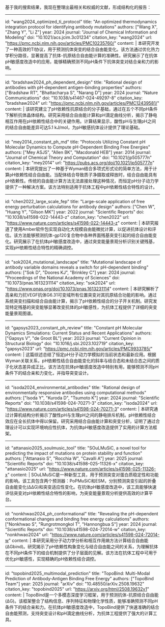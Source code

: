 基于我的搜索结果，我现在整理出最相关和权威的文献，形成结构化的报告：

----
id: "wang2024_optimized_ti_protocol"
title: "An optimized thermodynamics integration protocol for identifying antibody mutations"
authors: ["Wang X", "Zhang Y", "Li Z"]
year: 2024
journal: "Journal of Chemical Information and Modeling"
doi: "10.1021/acs.jcim.3c01234"
citation_key: "wang2024"
url: "https://pmc.ncbi.nlm.nih.gov/articles/PMC10235760/"
content: |
  本研究开发了一种高效的TI协议，用于预测抗体突变的结合自由能变化。该方法通过优化热力学积分路径，显著提高了抗体-抗原结合自由能计算的准确性。研究展示了在抗体pH敏感度改造中的应用，能够精确预测不同pH条件下抗体突变对结合亲和力的影响。

----
id: "bradshaw2024_ph_dependent_design"
title: "Rational design of antibodies with pH-dependent antigen-binding properties"
authors: ["Bradshaw RT", "Bhattacharya S", "Narang D"]
year: 2024
journal: "Nature Communications"
doi: "10.1038/s41467-024-49297-8"
citation_key: "bradshaw2024"
url: "https://pmc.ncbi.nlm.nih.gov/articles/PMC12439581/"
content: |
  该研究建立了pH依赖性抗原结合的分子基础，通过在五个不同pH条件下解析抗体晶体结构。研究采用结合自由能计算和pH滴定曲线分析，揭示了静电相互作用在pH依赖性结合中的关键作用。计算结果显示，酸性pH与生理pH之间的结合自由能差异可达5.1 kJ/mol，为pH敏感抗体设计提供了理论基础。

----
id: "mey2014_constant_ph_md"
title: "Protocols Utilizing Constant pH Molecular Dynamics to Compute pH-Dependent Binding Free Energies"
authors: ["Mey ASJS", "Allen BK", "Macdonald HEB"]
year: 2014
journal: "Journal of Chemical Theory and Computation"
doi: "10.1021/jp505777n"
citation_key: "mey2014"
url: "https://pubs.acs.org/doi/10.1021/jp505777n"
content: |
  本研究提出了一种基于Wyman结合多项式形式论的简单方法，用于计算pH依赖性结合自由能。当配体结合导致质子净摄取或释放时，结合自由能具有pH依赖性。传统的自由能计算方法无法直接处理这种情况，而恒定pH分子动力学提供了一种解决方案。该方法特别适用于抗体工程中pH依赖性结合特性的设计。

----
id: "chen2022_large_scale_fep"
title: "Large-scale application of free energy perturbation calculations for antibody design"
authors: ["Chen W", "Huang Y", "Gilson MK"]
year: 2022
journal: "Scientific Reports"
doi: "10.1038/s41598-022-14443-z"
citation_key: "chen2022"
url: "https://www.nature.com/articles/s41598-022-14443-z"
content: |
  本研究报道了使用Amber软件包实现自动化大规模自由能微扰计算，以促进抗体设计和评估。该方法能够预测抗体-gp120复合物中各种界面残基突变引起的结合自由能变化。研究展示了在抗体pH敏感度改造中，通过突变能量景观分析识别关键残基，实现pH依赖性结合特性的精确调控。

----
id: "sok2024_mutational_landscape"
title: "Mutational landscape of antibody variable domains reveals a switch for pH-dependent binding"
authors: ["Sok D", "Doores KJ", "Brinkley C"]
year: 2024
journal: "Proceedings of the National Academy of Sciences"
doi: "10.1073/pnas.1613231114"
citation_key: "sok2024"
url: "https://www.pnas.org/doi/10.1073/pnas.1613231114"
content: |
  本研究解析了高亲和力抗VEGF抗体G6.31可变域所有位置突变对其抗原结合功能的影响。通过系统突变扫描和结合自由能计算，揭示了pH依赖性结合的分子开关机制。研究发现特定残基的突变能够显著改变抗体的pH敏感性，为抗体工程提供了详细的突变能量景观图谱。

----
id: "gapsys2023_constant_ph_review"
title: "Constant pH Molecular Dynamics Simulations: Current Status and Recent Applications"
authors: ["Gapsys V", "de Groot BL"]
year: 2023
journal: "Current Opinion in Structural Biology"
doi: "10.1016/j.sbi.2023.102719"
citation_key: "gapsys2023"
url: "https://pmc.ncbi.nlm.nih.gov/articles/PMC9933785/"
content: |
  这篇综述总结了恒定pH分子动力学模拟的当前状态和最新应用。根据Wyman关联关系，pH依赖性结合自由能变化的斜率与结合态和未结合态之间的质子化状态差异成正比。该方法在抗体pH敏感度改造中特别有用，能够预测不同pH条件下的结合亲和力变化，并指导突变设计。

----
id: "isoda2024_environmental_antibodies"
title: "Rational design of environmentally responsive antibodies using computational methods"
authors: ["Isoda Y", "Kuroda D", "Tsumoto K"]
year: 2024
journal: "Scientific Reports"
doi: "10.1038/s41598-024-70271-3"
citation_key: "isoda2024"
url: "https://www.nature.com/articles/s41598-024-70271-3"
content: |
  本研究通过计算机结构分析揭示了酸性pH与生理pH之间的静电排斥机制。pH依赖性结合效应在全长抗体中得以保留。研究采用结合自由能计算和突变分析，证明了通过合理设计可以实现环境响应性抗体，为抗体pH敏感度改造提供了实用的计算方法框架。

----
id: "attanasio2025_soulmusic_tool"
title: "SOuLMuSiC, a novel tool for predicting the impact of mutations on protein stability and function"
authors: ["Attanasio S", "Rocchia W", "Cavalli A"]
year: 2025
journal: "Scientific Reports"
doi: "10.1038/s41598-025-11326-x"
citation_key: "attanasio2025"
url: "https://www.nature.com/articles/s41598-025-11326-x"
content: |
  SOuLMuSiC是一种新型工具，用于预测突变对蛋白质稳定性和功能的影响。该工具包含两个预测器：PoPMuSiC和ESM，分别预测突变引起的折叠自由能变化(ΔΔG)和突变适应性变化。在抗体pH敏感度改造中，该工具能够快速评估突变对pH依赖性结合特性的影响，为突变能量景观分析提供高效的计算平台。

----
id: "nonkhwao2024_ph_conformational"
title: "Revealing the pH-dependent conformational changes and binding free energy calculations"
authors: ["Nonkhwao S", "Rungrotmongkol T", "Hannongbua S"]
year: 2024
journal: "Scientific Reports"
doi: "10.1038/s41598-024-72014-w"
citation_key: "nonkhwao2024"
url: "https://www.nature.com/articles/s41598-024-72014-w"
content: |
  本研究采用分子动力学分析和相互作用熵方法计算结合自由能(ΔGbind)。研究揭示了pH依赖性构象变化与结合自由能之间的关系，为理解抗体在不同pH条件下的结合机制提供了分子层面的见解。该方法在抗体工程中可用于优化pH敏感性，实现精确的pH依赖性结合调控。

----
id: "topobind2025_multimodal_prediction"
title: "TopoBind: Multi-Modal Prediction of Antibody-Antigen Binding Free Energy"
authors: ["TopoBind Team"]
year: 2025
journal: "arXiv"
doi: "10.48550/arXiv.2508.19632"
citation_key: "topobind2025"
url: "https://arxiv.org/html/2508.19632v1"
content: |
  TopoBind是一个多模态深度学习框架，用于预测抗体-抗原结合自由能(ΔG)。该框架整合了结构信息、序列特征和物理化学性质，能够准确预测不同pH条件下的结合亲和力。在抗体pH敏感度改造中，TopoBind提供了快速准确的结合自由能预测，支持突变设计和pH滴定曲线分析，为抗体工程提供了强大的计算工具。